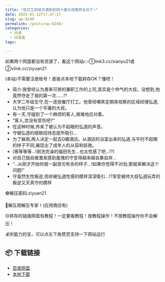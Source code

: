 ```yaml
---
title: "在打工的地方遇到的四十歲大叔竟然太😍了~"
date: 2025-01-12T17:47:17
slug: wp-8240
permalink: /posts/wp-8240/
categories:
  - 动漫
  - 动漫盖
tags:

---
```


如果两个网盘都没有资源了，看这个网站👉①link3.cc/xianyu21或②vlink.cc/ziyuan21

(本站)不需要注册账号！直接点本地下载转存OK？懂吧！

*   简介:我曾经认为愚笨可笑的兼职工作的上司,其实是个帅气的大叔。没想到,他竟然夺走了我的第一次……!?
*   大学二年级生守,在一连锁餐厅打工。他曾经嘲笑定期来视察的区域经理弘道,认为他只是一个平庸的大叔。
*   有一天,守碰到了一个麻烦的客人,艰难地应对着。
*   “客人,您没有受伤吧?”
*   在这种时候,传来了被认为不起眼的弘道的声音。
*   守被弘道的细致招待态度所吸引…
*   为了躲雨,两人决定一起去Q趣酒店。从酒店的浴室出来的弘道,与平时不起眼的样子不同,展现出了成年人的从容和妖艳。
*   (等等等等…!刚洗完澡的福田先生…也太性感了吧…!?)
*   对自己独自被激发感到羞愧的守变得越来越自暴自弃…
*   “…从刚才开始你就一副游刃有余的样子…!如果你觉得不对劲,那就来解决这个问题!”
*   守虽然生性叛逆,但却被弘道性感的模样深深吸引…!?享受被帅大叔弘道玩弄的叛逆又天真守的模样

🟢解压密码:ziyuan21

🔵解压用解压专家！(应用商店有)

🟡转存的链接网盘有教程！一定要看教程！按教程操作！不按教程操作你不会解压！

💰🈶能力的宝，可以点左下角赞赏支持一下网站运行

## 📦 下载链接
- [百度网盘](https://blziyuan21.com/pay-download/8240?key=4e841bcbc2&down_id=0)
- [本地下载](https://blziyuan21.com/pay-download/8240?key=4e841bcbc2&down_id=1)

